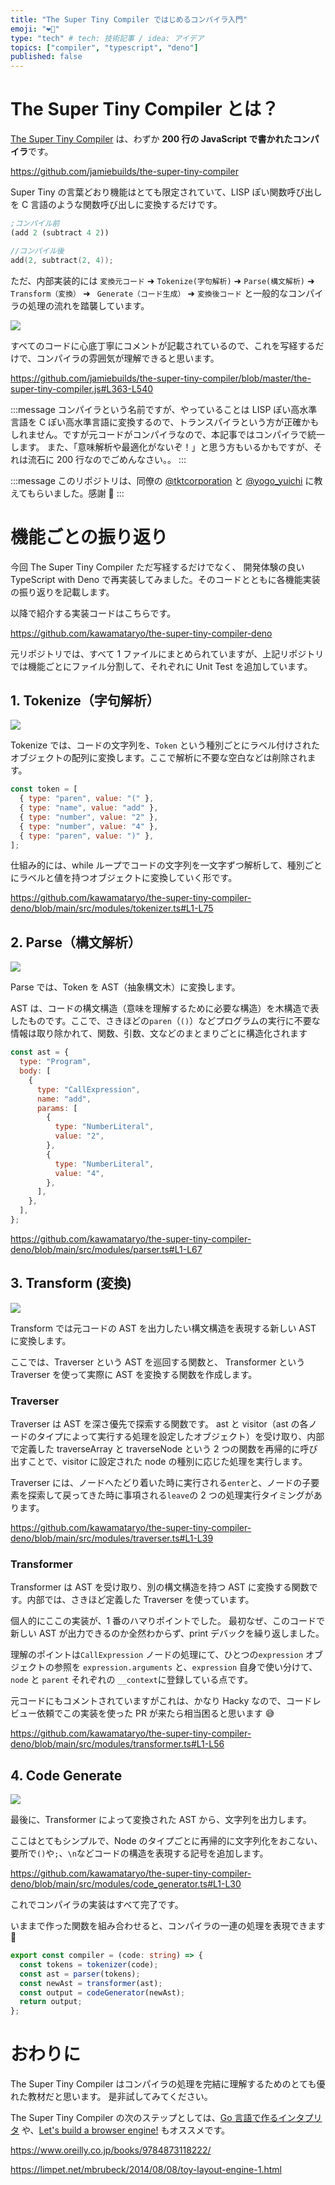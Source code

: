 ```yaml
---
title: "The Super Tiny Compiler ではじめるコンパイラ入門"
emoji: "❤️‍🔥"
type: "tech" # tech: 技術記事 / idea: アイデア
topics: ["compiler", "typescript", "deno"]
published: false
---
```


# The Super Tiny Compiler とは？

[The Super Tiny Compiler](https://github.com/jamiebuilds/the-super-tiny-compiler) は、わずか **200 行の JavaScript で書かれたコンパイラ**です。

https://github.com/jamiebuilds/the-super-tiny-compiler

Super Tiny の言葉どおり機能はとても限定されていて、LISP ぽい関数呼び出しを C 言語のような関数呼び出しに変換するだけです。

```lisp
;コンパイル前
(add 2 (subtract 4 2))
```

```c
//コンパイル後
add(2, subtract(2, 4));
```

ただ、内部実装的には `変換元コード` ➜ `Tokenize(字句解析)` ➜ `Parse(構文解析)` ➜ `Transform（変換）` ➜ ` Generate（コード生成）` ➜ `変換後コード` と一般的なコンパイラの処理の流れを踏襲しています。

![](/images/302577a69c06b7/2022-10-02-19-58-15.png)

すべてのコードに心底丁寧にコメントが記載されているので、これを写経するだけで、コンパイラの雰囲気が理解できると思います。

https://github.com/jamiebuilds/the-super-tiny-compiler/blob/master/the-super-tiny-compiler.js#L363-L540

:::message
コンパイラという名前ですが、やっていることは LISP ぽい高水準言語を C ぽい高水準言語に変換するので、トランスパイラという方が正確かもしれません。ですが元コードがコンパイラなので、本記事ではコンパイラで統一します。
また、「意味解析や最適化がないぞ！」と思う方もいるかもですが、それは流石に 200 行なのでごめんなさい。。
:::

:::message
このリポジトリは、同僚の [@tktcorporation](https://twitter.com/tktcorporation) と [@yogo_yuichi](https://twitter.com/yogo_yuichi) に教えてもらいました。感謝 🙏
:::

# 機能ごとの振り返り

今回 The Super Tiny Compiler ただ写経するだけでなく、 開発体験の良い TypeScript with Deno で再実装してみました。そのコードとともに各機能実装の振り返りを記載します。

以降で紹介する実装コードはこちらです。

https://github.com/kawamataryo/the-super-tiny-compiler-deno

元リポジトリでは、すべて 1 ファイルにまとめられていますが、上記リポジトリでは機能ごとにファイル分割して、それぞれに Unit Test を追加しています。

## 1. Tokenize（字句解析）

![](/images/302577a69c06b7/2022-10-02-19-59-38.png)

Tokenize では、コードの文字列を、`Token` という種別ごとにラベル付けされたオブジェクトの配列に変換します。ここで解析に不要な空白などは削除されます。

```js
const token = [
  { type: "paren", value: "(" },
  { type: "name", value: "add" },
  { type: "number", value: "2" },
  { type: "number", value: "4" },
  { type: "paren", value: ")" },
];
```

仕組み的には、while ループでコードの文字列を一文字ずつ解析して、種別ごとにラベルと値を持つオブジェクトに変換していく形です。

https://github.com/kawamataryo/the-super-tiny-compiler-deno/blob/main/src/modules/tokenizer.ts#L1-L75

## 2. Parse（構文解析）

![](/images/302577a69c06b7/2022-10-02-20-00-38.png)

Parse では、Token を AST（抽象構文木）に変換します。

AST は、コードの構文構造（意味を理解するために必要な構造）を木構造で表したものです。ここで、さきほどの`paren`（`()`）などプログラムの実行に不要な情報は取り除かれて、関数、引数、文などのまとまりごとに構造化されます

```js
const ast = {
  type: "Program",
  body: [
    {
      type: "CallExpression",
      name: "add",
      params: [
        {
          type: "NumberLiteral",
          value: "2",
        },
        {
          type: "NumberLiteral",
          value: "4",
        },
      ],
    },
  ],
};
```

https://github.com/kawamataryo/the-super-tiny-compiler-deno/blob/main/src/modules/parser.ts#L1-L67

## 3. Transform (変換)

![](/images/302577a69c06b7/2022-10-02-20-00-55.png)

Transform では元コードの AST を出力したい構文構造を表現する新しい AST に変換します。

ここでは、Traverser という AST を巡回する関数と、 Transformer という Traverser を使って実際に AST を変換する関数を作成します。

### Traverser

Traverser は AST を深さ優先で探索する関数です。
ast と visitor（ast の各ノードのタイプによって実行する処理を設定したオブジェクト）を受け取り、内部で定義した traverseArray と traverseNode という 2 つの関数を再帰的に呼び出すことで、visitor に設定された node の種別に応じた処理を実行します。

Traverser には、ノードへたどり着いた時に実行される`enter`と、ノードの子要素を探索して戻ってきた時に事項される`leave`の 2 つの処理実行タイミングがあります。

https://github.com/kawamataryo/the-super-tiny-compiler-deno/blob/main/src/modules/traverser.ts#L1-L39

### Transformer

Transformer は AST を受け取り、別の構文構造を持つ AST に変換する関数です。内部では、さきほど定義した Traverser を使っています。

個人的にここの実装が、1 番のハマりポイントでした。
最初なぜ、このコードで新しい AST が出力できるのか全然わからず、print デバックを繰り返しました。

理解のポイントは`CallExpression` ノードの処理にて、ひとつの`expression` オブジェクトの参照を `expression.arguments` と、`expression` 自身で使い分けて、`node` と `parent` それぞれの `__context`に登録している点です。

元コードにもコメントされていますがこれは、かなり Hacky なので、コードレビュー依頼でこの実装を使った PR が来たら相当困ると思います 😅

https://github.com/kawamataryo/the-super-tiny-compiler-deno/blob/main/src/modules/transformer.ts#L1-L56

## 4. Code Generate

![](/images/302577a69c06b7/2022-10-02-20-01-41.png)

最後に、Transformer によって変換された AST から、文字列を出力します。

ここはとてもシンプルで、Node のタイプごとに再帰的に文字列化をおこない、要所で`()`や`;`、`\n`などコードの構造を表現する記号を追加します。

https://github.com/kawamataryo/the-super-tiny-compiler-deno/blob/main/src/modules/code_generator.ts#L1-L30

これでコンパイラの実装はすべて完了です。

いままで作った関数を組み合わせると、コンパイラの一連の処理を表現できます 🎉

```ts
export const compiler = (code: string) => {
  const tokens = tokenizer(code);
  const ast = parser(tokens);
  const newAst = transformer(ast);
  const output = codeGenerator(newAst);
  return output;
};
```

# おわりに

The Super Tiny Compiler はコンパイラの処理を完結に理解するためのとても優れた教材だと思います。
是非試してみてください。

The Super Tiny Compiler の次のステップとしては、[Go 言語で作るインタプリタ](https://www.oreilly.co.jp/books/9784873118222/) や、[Let's build a browser engine!](https://limpet.net/mbrubeck/2014/08/08/toy-layout-engine-1.html) もオススメです。

https://www.oreilly.co.jp/books/9784873118222/

https://limpet.net/mbrubeck/2014/08/08/toy-layout-engine-1.html
